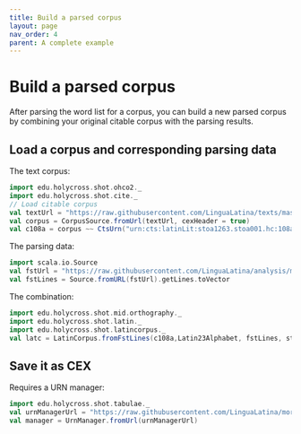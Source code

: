 ```yaml
---
title: Build a parsed corpus
layout: page
nav_order: 4
parent: A complete example
---
```


# Build a parsed corpus

After parsing the word list for a corpus, you can build a new parsed corpus by combining your original citable corpus with the parsing results.


## Load a corpus and corresponding parsing data

The text corpus:
```scala
import edu.holycross.shot.ohco2._
import edu.holycross.shot.cite._
// Load citable corpus
val textUrl = "https://raw.githubusercontent.com/LinguaLatina/texts/master/texts/latin23/hyginus.cex"
val corpus = CorpusSource.fromUrl(textUrl, cexHeader = true)
val c108a = corpus ~~ CtsUrn("urn:cts:latinLit:stoa1263.stoa001.hc:108a")
```

The parsing data:

```scala
import scala.io.Source
val fstUrl = "https://raw.githubusercontent.com/LinguaLatina/analysis/master/data/example/c108-fst.txt"
val fstLines = Source.fromURL(fstUrl).getLines.toVector
```


The combination:

```scala
import edu.holycross.shot.mid.orthography._
import edu.holycross.shot.latin._
import edu.holycross.shot.latincorpus._
val latc = LatinCorpus.fromFstLines(c108a,Latin23Alphabet, fstLines, strict=false)
```

## Save it as CEX

Requires a URN manager:

```scala
import edu.holycross.shot.tabulae._
val urnManagerUrl = "https://raw.githubusercontent.com/LinguaLatina/morphology/master/urnmanager/config.cex"
val manager = UrnManager.fromUrl(urnManagerUrl)

```
